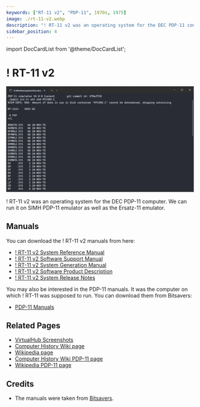 ```yaml
---
keywords: ["RT-11 v2", "PDP-11", 1970s, 1975]
image: ./rt-11-v2.webp
description: "! RT-11 v2 was an operating system for the DEC PDP-11 computer. We can run it on SIMH PDP-11 emulator as well as the Ersatz-11 emulator."
sidebar_position: 4
---
```


import DocCardList from '@theme/DocCardList';

# ! RT-11 v2

![! RT-11 v2](./rt-11-v2.webp)

! RT-11 v2 was an operating system for the DEC PDP-11 computer. We can run it on SIMH PDP-11 emulator as well as the Ersatz-11 emulator.

<DocCardList />

## Manuals

You can download the ! RT-11 v2 manuals from here:

- [! RT-11 v2 System Reference Manual](http://www.bitsavers.org/pdf/dec/pdp11/rt11/v2c_Jan76/RT11v2C_SysRefJan1976.pdf)
- [! RT-11 v2 Software Support Manual](http://www.bitsavers.org/pdf/dec/pdp11/rt11/v2c_Jan76/DEC-11-ORPGA-B-D_RT11v2cSup.pdf)
- [! RT-11 v2 System Generation Manual](http://www.bitsavers.org/pdf/dec/pdp11/rt11/v2c_Jan76/DEC-11-ORGMA-A-D_RT11v2Sysg.pdf)
- [! RT-11 v2 Software Product Description](http://www.bitsavers.org/pdf/dec/pdp11/rt11/v2c_Jan76/DEC-11-XPDAS-D-D_V2C_SPD.pdf)
- [! RT-11 v2 System Release Notes](http://www.bitsavers.org/pdf/dec/pdp11/rt11/v2c_Jan76/DEC-11-ORNRA-A-D_V2C_RelNot.pdf)

You may also be interested in the PDP-11 manuals. It was the computer on which ! RT-11 was supposed to run. You can download them from Bitsavers:

- [PDP-11 Manuals](http://bitsavers.org/pdf/dec/pdp11/)

## Related Pages

- [VirtualHub Screenshots](https://screenshots.virtualhub.eu.org/1970s/1975/rt-11-v2/)
- [Computer History Wiki page](https://gunkies.org/wiki/RT-11)
- [Wikipedia page](https://en.wikipedia.org/wiki/RT-11)
- [Computer History Wiki PDP-11 page](https://gunkies.org/wiki/PDP-11)
- [Wikipedia PDP-11 page](https://gunkies.org/wiki/PDP-11)

## Credits

- The manuals were taken from [Bitsavers](http://bitsavers.org).
